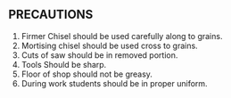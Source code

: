 ## PRECAUTIONS

1. Firmer Chisel should be used carefully along to grains.
1. Mortising chisel should be used cross to grains.
1. Cuts of saw should be in removed portion.
1. Tools Should be sharp.
1. Floor of shop should not be greasy.
1. During work students should be in proper uniform.
